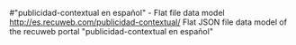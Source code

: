 #"publicidad-contextual en español" - Flat file data model
http://es.recuweb.com/publicidad-contextual/
Flat JSON file data model of the recuweb portal "publicidad-contextual en español"
